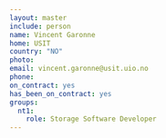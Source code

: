 ```yaml
---
layout: master
include: person
name: Vincent Garonne
home: USIT
country: "NO"
photo:
email: vincent.garonne@usit.uio.no
phone: 
on_contract: yes
has_been_on_contract: yes
groups:
  nt1:
    role: Storage Software Developer
---
```

